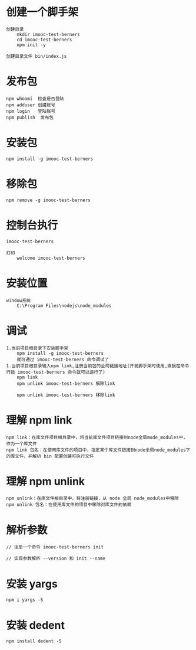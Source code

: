 # 创建一个脚手架

    创建目录
        mkdir imooc-test-berners
        cd imooc-test-berners
        npm init -y

    创建目录文件 bin/index.js

# 发布包

    npm whoami  检查是否登陆
    npm adduser 创建账号
    npm login   登陆账号
    npm publish  发布包

# 安装包

    npm install -g imooc-test-berners

# 移除包
    npm remove -g imooc-test-berners

# 控制台执行
    imooc-test-berners

    打印
        welcome imooc-test-berners

# 安装位置
    window系统
        C:\Program Files\nodejs\node_modules

# 调试
    1.当前项目根目录下安装脚手架
        npm install -g imooc-test-berners
        就可通过 imooc-test-berners 命令调试了
    1.当前项目根目录输入npm link,注册当前包的全局链接地址(开发脚手架时使用,直接在命令行敲 imooc-test-berners 命令就可以运行了)
        npm link
        npm unlink imooc-test-berners 解除link

        npm unlink imooc-test-berners 移除link

# 理解 npm link
    npm link：在库文件项目根目录中，将当前库文件项目链接到node全局mode_modules中，作为一个库文件
    npm link 包名：在使用库文件的项目中，指定某个库文件链接到node全局node_modules下的库文件，并解析 bin 配置创建可执行文件
    

# 理解 npm unlink
    npm unlink：在库文件根目录中，将注册链接，从 node 全局 node_modules中移除
    npm unlink 包名：在使用库文件的项目中移除对库文件的依赖

# 解析参数

    // 注册一个命令 imooc-test-berners init

    // 实现参数解析 --version 和 init --name

# 安装 yargs

    npm i yargs -S

# 安装 dedent
    npm install dedent -S
    